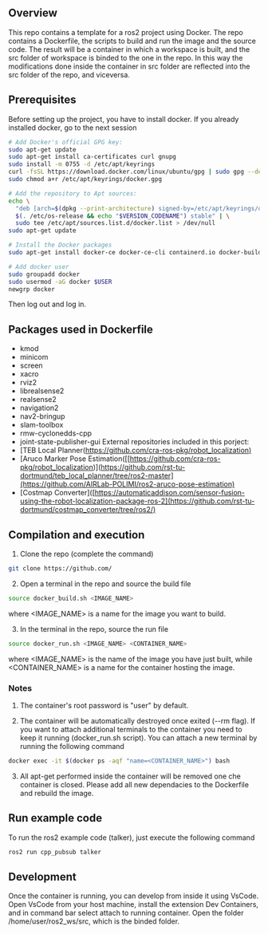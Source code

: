 <!-- GETTING STARTED -->
## Overview
This repo contains a template for a ros2 project using Docker. The repo contains a Dockerfile, the scripts to build and run the image and the source code. The result will be a container in which a workspace is built, and the src folder of workspace is binded to the one in the repo. In this way the modifications done inside the container in src folder are reflected into the src folder of the repo, and viceversa. 


## Prerequisites
Before setting up the project, you have to install docker. If you already installed docker, go to the next session
```sh
# Add Docker's official GPG key:
sudo apt-get update
sudo apt-get install ca-certificates curl gnupg
sudo install -m 0755 -d /etc/apt/keyrings
curl -fsSL https://download.docker.com/linux/ubuntu/gpg | sudo gpg --dearmor -o /etc/apt/keyrings/docker.gpg
sudo chmod a+r /etc/apt/keyrings/docker.gpg

# Add the repository to Apt sources:
echo \
  "deb [arch=$(dpkg --print-architecture) signed-by=/etc/apt/keyrings/docker.gpg] https://download.docker.com/linux/ubuntu \
  $(. /etc/os-release && echo "$VERSION_CODENAME") stable" | \
  sudo tee /etc/apt/sources.list.d/docker.list > /dev/null
sudo apt-get update

# Install the Docker packages
sudo apt-get install docker-ce docker-ce-cli containerd.io docker-buildx-plugin docker-compose-plugin

# Add docker user
sudo groupadd docker
sudo usermod -aG docker $USER
newgrp docker
```
Then log out and log in.

## Packages used in Dockerfile
- kmod
- minicom
- screen
- xacro
- rviz2
- librealsense2
- realsense2
- navigation2
- nav2-bringup
- slam-toolbox
- rmw-cyclonedds-cpp
- joint-state-publisher-gui
External repositories included in this porject:
- [TEB Local Planner([https://github.com/cra-ros-pkg/robot_localization)](https://github.com/rst-tu-dortmund/teb_local_planner/tree/ros2-master)
- [Aruco Marker Pose Estimation([[https://github.com/cra-ros-pkg/robot_localization)](https://github.com/rst-tu-dortmund/teb_local_planner/tree/ros2-master](https://github.com/AIRLab-POLIMI/ros2-aruco-pose-estimation)
- [Costmap Converter]([https://automaticaddison.com/sensor-fusion-using-the-robot-localization-package-ros-2](https://github.com/rst-tu-dortmund/costmap_converter/tree/ros2/)
## Compilation and execution

1. Clone the repo (complete the command)
```sh
git clone https://github.com/
```
2.  Open a terminal in the repo and source the build file
```sh
source docker_build.sh <IMAGE_NAME>
```
where <IMAGE_NAME> is a name for the image you want to build.

3. In the terminal in the repo, source the run file
```sh
source docker_run.sh <IMAGE_NAME> <CONTAINER_NAME>
```
where <IMAGE_NAME> is the name of the image you have just built, while <CONTAINER_NAME> is a name for the container hosting the image.

### Notes 
1. The container's root password is "user" by default.

2. The container will be automatically destroyed once exited (--rm flag). If you want to attach additional terminals to the container you need to keep it running (docker_run.sh script). You can attach a new terminal by running the following command
```sh
docker exec -it $(docker ps -aqf "name=<CONTAINER_NAME>") bash
```

3. All apt-get performed inside the container will be removed one che container is closed. Please add all new dependacies to the Dockerfile and rebuild the image.

## Run example code
To run the ros2 example code (talker), just execute the following command
```sh
ros2 run cpp_pubsub talker
```

## Development
Once the container is running, you can develop from inside it using VsCode. Open VsCode from your host machine, install the extension Dev Containers, and in command bar select attach to running container. Open the folder /home/user/ros2_ws/src, which is the binded folder. 
   
   
   
   
   
   
   
   
   
   
   
   
   
   
   


